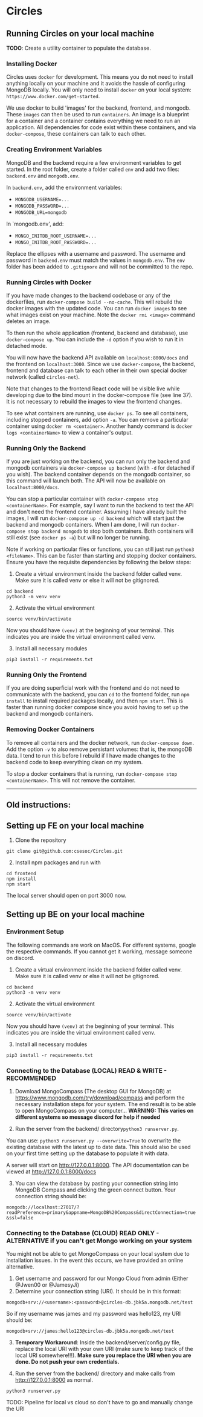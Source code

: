 # Circles

## Running Circles on your local machine

**TODO**: Create a utility container to populate the database.

### Installing Docker

Circles uses `docker` for development. This means you do not need to install anything locally on your machine and it avoids the hassle of configuring MongoDB locally. You will only need to install `docker` on your local system: `https://www.docker.com/get-started`.

We use docker to build 'images' for the backend, frontend, and mongodb. These `images` can then be used to run `containers`. An image is a blueprint for a container and a container contains everything we need to run an application. All dependencies for code exist within these containers, and via `docker-compose`, these containers can talk to each other.

### Creating Environment Variables

MongoDB and the backend require a few environment variables to get started. In the root folder, create a folder called `env` and add two files: `backend.env` and `mongodb.env`. 

In `backend.env`, add the environment variables:
- `MONGODB_USERNAME=...`
- `MONGODB_PASSWORD=...`
- `MONGODB_URL=mongodb`

In `mongodb.env', add:
- `MONGO_INITDB_ROOT_USERNAME=...`
- `MONGO_INITDB_ROOT_PASSWORD=...`

Replace the ellipses with a username and password. The username and password in `backend.env` must match the values in `mongodb.env`. The `env` folder has been added to `.gitignore` and will not be committed to the repo. 

### Running Circles with Docker

If you have made changes to the backend codebase or any of the dockerfiles, run `docker-compose build --no-cache`. This will rebuild the docker images with the updated code. You can run `docker images` to see what images exist on your machine. Note the `docker rmi <image>` command deletes an image.

To then run the whole application (frontend, backend and database), use `docker-compose up`. You can include the `-d` option if you wish to run it in detached mode. 

You will now have the backend API available on `localhost:8000/docs` and the frontend on `localhost:3000`. Since we use `docker-compose`, the backend, frontend and database can talk to each other in their own special docker network (called `circles-net`).

Note that changes to the frontend React code will be visible live while developing due to the bind mount in the docker-compose file (see line 37). It is not necessary to rebuild the images to view the frontend changes.

To see what containers are running, use `docker ps`. To see all containers, including stopped containers, add option `-a`. You can remove a particular container using `docker rm <container>`. Another handy command is `docker logs <containerName>` to view a container's output.

### Running Only the Backend

If you are just working on the backend, you can run only the backend and mongodb containers via `docker-compose up backend` (with `-d` for detached if you wish). The backend container depends on the mongodb container, so this command will launch both. The API will now be available on `localhost:8000/docs`. 

You can stop a particular container with `docker-compose stop <containerName>`. For example, say I want to run the backend to test the API and don't need the frontend container. Assuming I have already built the images, I will run `docker-compose up -d backend` which will start just the backend and mongodb containers. When I am done, I will run `docker-compose stop backend mongodb` to stop both containers. Both containers will still exist (see `docker ps -a`) but will no longer be running.

Note if working on particular files or functions, you can still just run `python3 <fileName>`. This can be faster than starting and stopping docker containers. Ensure you have the requisite dependencies by following the below steps:

1. Create a virtual environment inside the backend folder called venv. Make sure it is called venv or else it will not be gitignored.
```
cd backend
python3 -m venv venv
```
2. Activate the virtual environment
```
source venv/bin/activate
```
Now you should have `(venv)` at the beginning of your terminal. This indicates you are inside the virtual environment called venv.

3. Install all necessary modules
```
pip3 install -r requirements.txt
```

### Running Only the Frontend

If you are doing superficial work with the frontend and do not need to communicate with the backend, you can `cd` to the frontend folder, run `npm install` to install required packages locally, and then `npm start`. This is faster than running docker compose since you avoid having to set up the backend and mongodb containers.

### Removing Docker Containers

To remove all containers and the docker network, run `docker-compose down`. Add the option `-v` to also remove persistant volumes: that is, the mongoDB data. I tend to run this before I rebuild if I have made changes to the backend code to keep everything clean on my system.

To stop a docker containers that is running, run `docker-compose stop <containerName>`. This will not remove the container.

***
## Old instructions:

## Setting up FE on your local machine 

1. Clone the repository 

```
git clone git@github.com:csesoc/Circles.git
```

2. Install npm packages and run with 

```
cd frontend
npm install 
npm start
``` 

The local server should open on port 3000 now. 

## Setting up BE on your local machine

### Environment Setup
The following commands are work on MacOS. For different systems, google the respective commands. If you cannot get it working, message someone on discord.

1. Create a virtual environment inside the backend folder called venv. Make sure it is called venv or else it will not be gitignored.
```
cd backend
python3 -m venv venv
```
2. Activate the virtual environment
```
source venv/bin/activate
```
Now you should have `(venv)` at the beginning of your terminal. This indicates you are inside the virtual environment called venv.

3. Install all necessary modules
```
pip3 install -r requirements.txt
```

### Connecting to the Database (LOCAL) READ & WRITE - RECOMMENDED
1. Download MongoCompass (The desktop GUI for MongoDB) at https://www.mongodb.com/try/download/compass and perform the necessary installation steps for your system. The end result is to be able to open MongoCompass on your computer... **WARNING: This varies on different systems so message discord for help if needed**

2. Run the server from the backend/ directory```python3 runserver.py```.

You can use: ```python3 runserver.py --overwrite=True``` to overwrite the existing database with the latest up to date data. This should also be used on your first time setting up the database to populate it with data.

A server will start on http://127.0.0.1:8000. The API documentation can be viewed at http://127.0.0.1:8000/docs

3. You can view the database by pasting your connection string into MongoDB Compass and clicking the green connect button. Your connection string should be:

```mongodb://localhost:27017/?readPreference=primary&appname=MongoDB%20Compass&directConnection=true&ssl=false```


### Connecting to the Database (CLOUD) READ ONLY - ALTERNATIVE if you can't get Mongo working on your system
You might not be able to get MongoCompass on your local system due to installation issues. In the event this occurs, we have provided an online alternative.

1. Get username and password for our Mongo Cloud from admin (Either @Jwen00 or @JamesyJi)
2. Determine your connection string (URI). It should be in this format:

```
mongodb+srv://<username>:<password>@circles-db.jbk5a.mongodb.net/test
```

So if my username was james and my password was hello123, my URI should be:

```
mongodb+srv://james:hello123@circles-db.jbk5a.mongodb.net/test
```

3. **Temporary Workaround**: Inside the backend/server/config.py file, replace the local URI with your own URI (make sure to keep track of the local URI somewhere!!!). **Make sure you replace the URI when you are done. Do not push your own credentials.**

4. Run the server from the backend/ directory and make calls from http://127.0.0.1:8000 as normal.

```python3 runserver.py```


TODO: Pipeline for local vs cloud so don't have to go and manually change the URI

